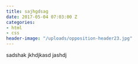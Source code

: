 ```yaml
---
title: sajhgdsag
date: 2017-05-04 07:03:00 Z
categories:
- html
- css
header-image: "/uploads/opposition-header23.jpg"
---
```


sadshak jkhdjkasd jashdj 